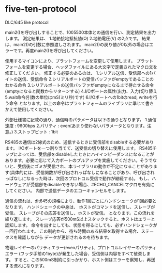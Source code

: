 # five-ten-protocol
DLC/645 like protocol

main2()を呼び出しすることで、1005500本体との通信を行い、測定結果を出力します。
測定結果は、
1.地絡接地抵抗値(Ω)
2.地絡電圧(V)
の2点です。
結果は、main2()の引数に参照渡しされます。
main2()の戻り値が0以外の場合はエラーです。再度main2()を呼び出してください。

使用するマイコンにより、プラットフォームを変更して使用します。
プラットフォームを変更する場合、ヘッダファイルにある大文字で定義されたマクロ文を修正してください。
修正する必要のあるのは、
1.シリアル送信、受信部への1バイトの送信、受信命令
2.シリアルポートの受信バッファがemptyであることのわかる命令
3.シリアルポートの送信バッファがemptyになるまで待たせる命令(emptyになると関数からリターンする)
4.I/Oポートの属性(出力、入力)切り替え
5.wait命令(引数の単位はmS(ミリ秒)です)
6.I/Oポートへの1bitのread, writeを行う命令
となります。以上の命令はプラットフォームのライブラリに準じて書きかえて使用してください。

外部仕様書に記載の通り、通信時のパラメータは以下の通りとなります。
1.通信速度 : 9600bps
2.パリティ : even(あまり使わないパラメータとなります。注意。)
3.ストップビット : 1bit

RS485の通信は2線式のため、送信するときに受信部をdisableする必要があります。
I/Oポートを一つ割り当てて、送受信の切り替えに使用します。
RS485チップによっては、受信部をdisableしたときにハイインピーダンスになることがあります。必要に応じて入力ポートのプルアップを実施してください。そうでないと、受信後にゴミが受信され、本ライブラリの動作が不定になることがあります(具体的には、受信関数が呼び出されっぱなしになることがあり、呼び出されっぱなしになるった時は、次回のプロトコル受信で動作が継続する)。
もし、ハードウェアが受信部をdisableできない場合、#ECHO_CANCELマクロを有効にしてください。
内部で送信データのエコーキャンセルをします。

通信の流れは、dlt645の規格により、動作1回ごとにハンドシェークが1回必要となります。
ハンドシェークの中身は、
ホストがコマンドを送信し、スレーブが受信。
スレーブがその応答を送信し、ホストが受信。
となります。この流れを繰り返します。
スレーブ応答が500mS以上スタックすると、ホストはエラーと認知します。
命令を出すにしても、状態を得るにしても、必ずハンドシェークが一回行われます。
この制約から、待ち時間のある結果を取得する場合、ステータスを確認しながら
データが更新されるのを待ちます。

物理レイヤーのパリティエラー(evenパリティ)、プロトコルレイヤーのパリティエラー
(フッタ手前の1byte)が発生した場合、受信側は内容をすべて破棄します。
すると、この500mS制約に引っかかり、ホスト側はエラーを察知し、再送する流れになります。
